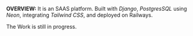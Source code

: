 **OVERVIEW:**
It is an SAAS platform. Built with _Django_, _PostgresSQL_ using _Neon_, integrating _Tailwind CSS_, and deployed on Railways.


The Work is still in progress.

